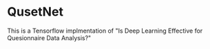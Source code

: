 # QusetNet
This is a Tensorflow implmentation of "Is Deep Learning Effective for Quesionnaire Data Analysis?"
